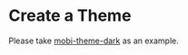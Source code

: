 # Create a Theme

Please take [mobi-theme-dark](https://github.com/mobi-css/mobi-theme-dark) as an example.
